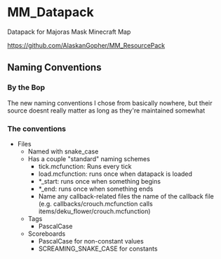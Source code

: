 # MM_Datapack
Datapack for Majoras Mask Minecraft Map

https://github.com/AlaskanGopher/MM_ResourcePack

## Naming Conventions
### By the Bop
The new naming conventions I chose from basically nowhere, but their source doesnt really matter as long as they're maintained somewhat
### The conventions
- Files
	- Named with snake_case
	- Has a couple "standard" naming schemes
		- tick.mcfunction: Runs every tick
		- load.mcfunction: runs once when datapack is loaded
		- *_start: runs once when something begins
		- *_end: runs once when something ends
		- Name any callback-related files the name of the callback file (e.g. callbacks/crouch.mcfunction calls items/deku_flower/crouch.mcfunction)
	- Tags
		- PascalCase
	- Scoreboards
		- PascalCase for non-constant values
		- SCREAMING_SNAKE_CASE for constants